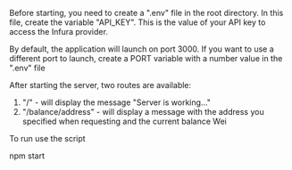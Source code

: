 Before starting, you need to create a ".env" file in the root directory. 
In this file, create the variable "API_KEY". 
This is the value of your API key to access the Infura provider.

By default, the application will launch on port 3000. If you want to use a different port to launch, create a PORT variable with a number value in the ".env" file

After starting the server, two routes are available:
1. "/" - will display the message "Server is working..."
2. "/balance/address" - will display a message with the address you specified when requesting and the current balance Wei

To run use the script

npm start